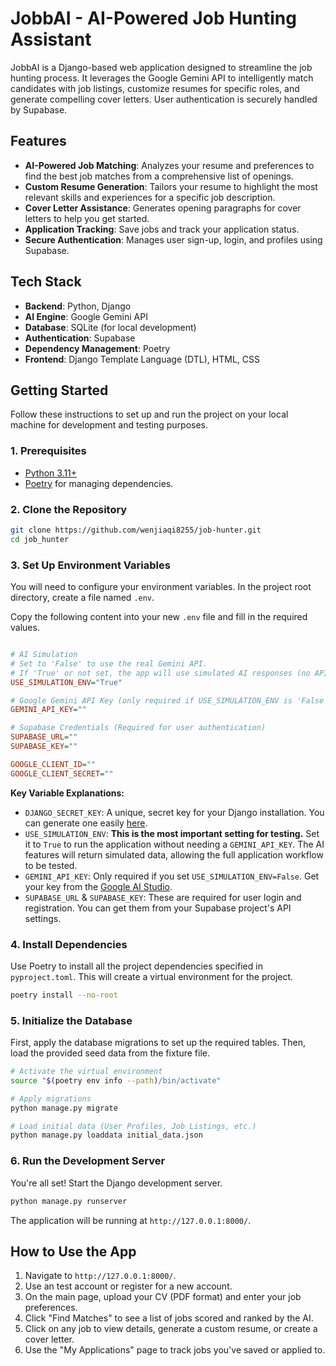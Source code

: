 # JobbAI - AI-Powered Job Hunting Assistant

JobbAI is a Django-based web application designed to streamline the job hunting process. It leverages the Google Gemini API to intelligently match candidates with job listings, customize resumes for specific roles, and generate compelling cover letters. User authentication is securely handled by Supabase.

## Features

-   **AI-Powered Job Matching**: Analyzes your resume and preferences to find the best job matches from a comprehensive list of openings.
-   **Custom Resume Generation**: Tailors your resume to highlight the most relevant skills and experiences for a specific job description.
-   **Cover Letter Assistance**: Generates opening paragraphs for cover letters to help you get started.
-   **Application Tracking**: Save jobs and track your application status.
-   **Secure Authentication**: Manages user sign-up, login, and profiles using Supabase.

## Tech Stack

-   **Backend**: Python, Django
-   **AI Engine**: Google Gemini API
-   **Database**: SQLite (for local development)
-   **Authentication**: Supabase
-   **Dependency Management**: Poetry
-   **Frontend**: Django Template Language (DTL), HTML, CSS

## Getting Started

Follow these instructions to set up and run the project on your local machine for development and testing purposes.

### 1. Prerequisites

-   [Python 3.11+](https://www.python.org/downloads/)
-   [Poetry](https://python-poetry.org/docs/#installation) for managing dependencies.

### 2. Clone the Repository

```bash
git clone https://github.com/wenjiaqi8255/job-hunter.git
cd job_hunter
```

### 3. Set Up Environment Variables

You will need to configure your environment variables. In the project root directory, create a file named `.env`.

Copy the following content into your new `.env` file and fill in the required values.

```ini

# AI Simulation
# Set to 'False' to use the real Gemini API.
# If 'True' or not set, the app will use simulated AI responses (no API key needed).
USE_SIMULATION_ENV="True"

# Google Gemini API Key (only required if USE_SIMULATION_ENV is 'False')
GEMINI_API_KEY=""

# Supabase Credentials (Required for user authentication)
SUPABASE_URL=""
SUPABASE_KEY=""

GOOGLE_CLIENT_ID=""
GOOGLE_CLIENT_SECRET=""
```

**Key Variable Explanations:**

-   `DJANGO_SECRET_KEY`: A unique, secret key for your Django installation. You can generate one easily [here](https://djecrety.ir/).
-   `USE_SIMULATION_ENV`: **This is the most important setting for testing.** Set it to `True` to run the application without needing a `GEMINI_API_KEY`. The AI features will return simulated data, allowing the full application workflow to be tested.
-   `GEMINI_API_KEY`: Only required if you set `USE_SIMULATION_ENV=False`. Get your key from the [Google AI Studio](https://aistudio.google.com/app/apikey).
-   `SUPABASE_URL` & `SUPABASE_KEY`: These are required for user login and registration. You can get them from your Supabase project's API settings.

### 4. Install Dependencies

Use Poetry to install all the project dependencies specified in `pyproject.toml`. This will create a virtual environment for the project.

```bash
poetry install --no-root
```

### 5. Initialize the Database

First, apply the database migrations to set up the required tables. Then, load the provided seed data from the fixture file.

```bash
# Activate the virtual environment
source "$(poetry env info --path)/bin/activate"

# Apply migrations
python manage.py migrate

# Load initial data (User Profiles, Job Listings, etc.)
python manage.py loaddata initial_data.json
```

### 6. Run the Development Server

You're all set! Start the Django development server.

```bash
python manage.py runserver
```

The application will be running at `http://127.0.0.1:8000/`.

## How to Use the App

1.  Navigate to `http://127.0.0.1:8000/`.
2.  Use an test account or register for a new account.
3.  On the main page, upload your CV (PDF format) and enter your job preferences.
4.  Click "Find Matches" to see a list of jobs scored and ranked by the AI.
5.  Click on any job to view details, generate a custom resume, or create a cover letter.
6.  Use the "My Applications" page to track jobs you've saved or applied to.
